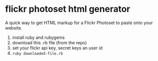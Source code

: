 # flickr photoset html generator
A quick way to get HTML markup for a Flickr Photoset to paste onto your website.

1. install ruby and rubygems
2. download this .rb file (from the repo)
3. set your flickr api key, secret keys an user id
4. `ruby downloaded-file.rb`